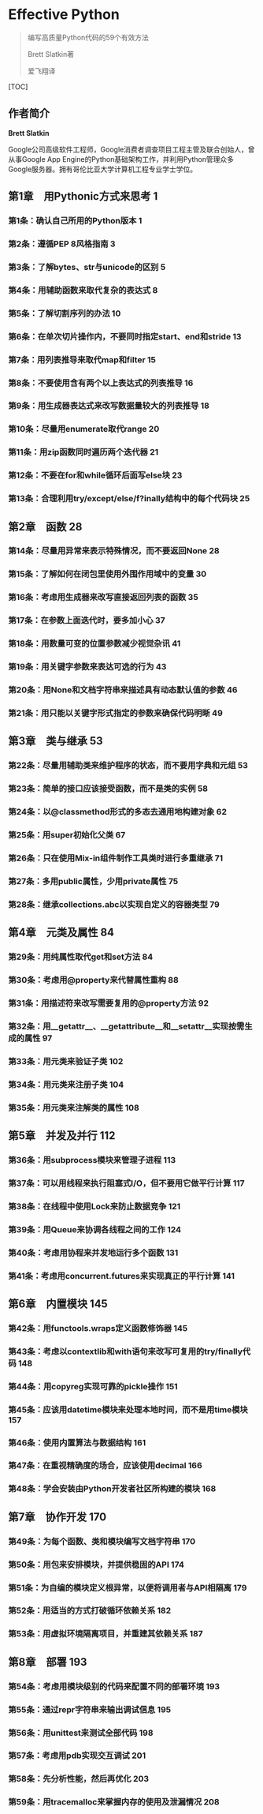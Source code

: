 # Effective Python
> 编写高质量Python代码的59个有效方法
>
> Brett Slatkin著
>
> 爱飞翔译

[TOC]

## 作者简介

**Brett Slatkin**

Google公司高级软件工程师，Google消费者调查项目工程主管及联合创始人，曾从事Google App Engine的Python基础架构工作，并利用Python管理众多Google服务器。拥有哥伦比亚大学计算机工程专业学士学位。

## 第1章　用Pythonic方式来思考 1

### 第1条：确认自己所用的Python版本 1

### 第2条：遵循PEP 8风格指南 3

### 第3条：了解bytes、str与unicode的区别 5

### 第4条：用辅助函数来取代复杂的表达式 8

### 第5条：了解切割序列的办法 10

### 第6条：在单次切片操作内，不要同时指定start、end和stride 13

### 第7条：用列表推导来取代map和filter 15

### 第8条：不要使用含有两个以上表达式的列表推导 16

### 第9条：用生成器表达式来改写数据量较大的列表推导 18

### 第10条：尽量用enumerate取代range 20

### 第11条：用zip函数同时遍历两个迭代器 21

### 第12条：不要在for和while循环后面写else块 23

### 第13条：合理利用try/except/else/f?inally结构中的每个代码块 25

## 第2章　函数 28

### 第14条：尽量用异常来表示特殊情况，而不要返回None 28

### 第15条：了解如何在闭包里使用外围作用域中的变量 30

### 第16条：考虑用生成器来改写直接返回列表的函数 35

### 第17条：在参数上面迭代时，要多加小心 37

### 第18条：用数量可变的位置参数减少视觉杂讯 41

### 第19条：用关键字参数来表达可选的行为 43

### 第20条：用None和文档字符串来描述具有动态默认值的参数 46

### 第21条：用只能以关键字形式指定的参数来确保代码明晰 49

## 第3章　类与继承 53

### 第22条：尽量用辅助类来维护程序的状态，而不要用字典和元组 53

### 第23条：简单的接口应该接受函数，而不是类的实例 58

### 第24条：以@classmethod形式的多态去通用地构建对象 62

### 第25条：用super初始化父类 67

### 第26条：只在使用Mix-in组件制作工具类时进行多重继承 71

### 第27条：多用public属性，少用private属性 75

### 第28条：继承collections.abc以实现自定义的容器类型 79

## 第4章　元类及属性 84

### 第29条：用纯属性取代get和set方法 84

### 第30条：考虑用@property来代替属性重构 88

### 第31条：用描述符来改写需要复用的@property方法 92

### 第32条：用__getattr__、__getattribute__和__setattr__实现按需生成的属性 97

### 第33条：用元类来验证子类 102

### 第34条：用元类来注册子类 104

### 第35条：用元类来注解类的属性 108

## 第5章　并发及并行 112

### 第36条：用subprocess模块来管理子进程 113

### 第37条：可以用线程来执行阻塞式I/O，但不要用它做平行计算 117

### 第38条：在线程中使用Lock来防止数据竞争 121

### 第39条：用Queue来协调各线程之间的工作 124

### 第40条：考虑用协程来并发地运行多个函数 131

### 第41条：考虑用concurrent.futures来实现真正的平行计算 141

## 第6章　内置模块 145

### 第42条：用functools.wraps定义函数修饰器 145

### 第43条：考虑以contextlib和with语句来改写可复用的try/finally代码 148

### 第44条：用copyreg实现可靠的pickle操作 151

### 第45条：应该用datetime模块来处理本地时间，而不是用time模块 157

### 第46条：使用内置算法与数据结构 161

### 第47条：在重视精确度的场合，应该使用decimal 166

### 第48条：学会安装由Python开发者社区所构建的模块 168

## 第7章　协作开发 170

### 第49条：为每个函数、类和模块编写文档字符串 170

### 第50条：用包来安排模块，并提供稳固的API 174

### 第51条：为自编的模块定义根异常，以便将调用者与API相隔离 179

### 第52条：用适当的方式打破循环依赖关系 182

### 第53条：用虚拟环境隔离项目，并重建其依赖关系 187

## 第8章　部署 193

### 第54条：考虑用模块级别的代码来配置不同的部署环境 193

### 第55条：通过repr字符串来输出调试信息 195

### 第56条：用unittest来测试全部代码 198

### 第57条：考虑用pdb实现交互调试 201

### 第58条：先分析性能，然后再优化 203

### 第59条：用tracemalloc来掌握内存的使用及泄漏情况 208



